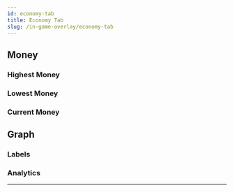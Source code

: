 ```yaml
---
id: economy-tab
title: Economy Tab
slug: /in-game-overlay/economy-tab
---
```


## Money

### Highest Money

### Lowest Money

### Current Money

## Graph

### Labels

### Analytics

---
